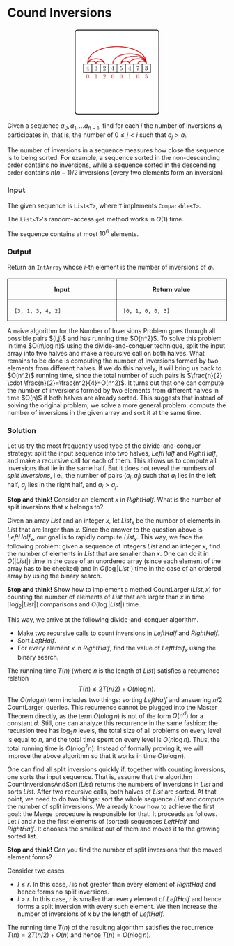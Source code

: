 <style>
.samples th, .samples td {
    border: 1px solid black;
    border-collapse: collapse;
    padding: 15px;
    width: 300px;
    /*max-width: 100%;*/
    /*text-align: center;*/
    /*alignment: center;*/
}

.sample th, .sample td {
    border: 1px solid black;
    padding: 15px;
    width: 300px;
    /*max-width: 100%;*/
    /*text-align: center;*/
    /*alignment: center;*/
}

.sample td {
    border-top: none;
    border-bottom: none;
}

.sample table {
    border-collapse: collapse;
    border: 1px solid black;
}

.logo {
    display: flex;
    justify-content: center;
}

.logo img {
    width: 200px;
    align: center;
}

.code span {
    line-height: 22px;
}
</style>

# Cound Inversions

<div class="logo">
    <img src="../../images/inversions_logo.png">
</div>

Given a sequence $a_0, a_1, \dotsc a_{n - 1}$, 
find for each $i$ the number of inversions $a_i$
participates in, that is, the number of $0 \le j < i$
such that $a_j > a_i$.

The number of inversions in a sequence measures how close the 
sequence is to being sorted. For example, a sequence sorted in 
the non-descending order contains no inversions, while a 
sequence sorted in the descending order contains $n(n-1)/2$ inversions 
(every two elements form an inversion).

### Input

The given sequence is `List<T>`, where `T` implements `Comparable<T>`.

The `List<T>`'s random-access `get` method works in $O(1)$ time.

The sequence contains at most $10^6$ elements.

### Output

Return an `IntArray` whose $i$-th element is the number of inversions of $a_i$.

<div class="samples">

| Input             | Return value      |
|-------------------|-------------------|
| `[3, 1, 3, 4, 2]` | `[0, 1, 0, 0, 3]` |

</div>

<div class="hint">
A naive algorithm for the Number of Inversions Problem 
goes through all possible pairs $(i,j)$ and has running time $O(n^2)$. 
To solve this problem in time $O(n\log n)$ using the divide-and-conquer technique, split the input array
into two halves and make a recursive call on both halves. What remains to be done is computing the 
number of inversions formed by two elements from different halves. If we do this naively, 
it will bring us back to $O(n^2)$ running time, since the total number of such pairs is $\frac{n}{2} \cdot \frac{n}{2}=\frac{n^2}{4}=O(n^2)$. It turns out that one can compute the number of inversions formed by two elements from different halves in time $O(n)$ if both halves are already sorted. This suggests that instead of solving the original problem, we solve a more general problem: compute the number of inversions in the given array and sort it at the same time.
</div>

<div class="hint">

### Solution

Let us try the most frequently used type of the divide-and-conquer strategy:
split the input sequence into two halves, $\mathit{LeftHalf}$
and $\mathit{RightHalf}$, and make
a recursive call for each of them. This allows us to compute all
inversions that lie in the same half.
But it does not reveal
the
numbers of *split inversions*, i.e., the number of pairs $(a_i, a_j)$
such that $a_i$ lies in the left half, $a_j$ lies
in the right half, and $a_i>a_j$.

**Stop and think!** Consider an element $x$ in $\mathit{RightHalf}$.
What is the number of split inversions that $x$ belongs to?

Given an array $\mathit{List}$ and an integer $x$, let $\mathit{List}_x$
be the number of elements in $\mathit{List}$ that are larger than $x$.
Since the answer to the question above is $\mathit{LeftHalf}_x$, our goal is to
rapidly compute $\mathit{List}_x$.
This way, we face the following problem: given a sequence of integers
$\mathit{List}$ and an integer $x$, find the number of elements in $\mathit{List}$
that are smaller than $x$.
One can do it in $O(|\mathit{List}|)$ time in the case of an unordered array
(since each element of the array has to be checked) and
in $O(\log |\mathit{List}|)$ time in the case of an ordered array
by using the binary search.

**Stop and think!**
Show how to implement a method $\operatorname{CountLarger}(\mathit{List}, x)$
for counting the number of elements of $List$ that are larger than $x$
in time $\left\lceil \log_2|\mathit{List}| \right\rceil$ comparisons and $O(\log|\mathit{List}|)$ time.

This way, we arrive at the following divide-and-conquer algorithm.
* Make two recursive calls to count inversions in $\mathit{LeftHalf}$ and $\mathit{RightHalf}$.
* Sort $\mathit{LeftHalf}$.
* For every element $x$ in $\mathit{RightHalf}$, find the value of $\mathit{LeftHalf}_x$
  using the binary search.

The running time $T(n)$ (where $n$ is the length of $\mathit{List}$)
satisfies a recurrence relation
$$T(n) \le 2T(n/2)+O(n\log n).$$
The $O(n\log n)$ term includes two things: sorting $\mathit{LeftHalf}$
and answering $n/2$ $\operatorname{CountLarger}$ queries. This recurrence
cannot be plugged into the Master Theorem directly, as the term $O(n\log n)$
is not of the form $O(n^d)$ for a constant $d$. Still, one can analyze
this recurrence in the same fashion: the recursion tree has $\log_2 n$ levels,
the total size of all problems on every level is equal to $n$,
and the total time spent on every level is $O(n\log n)$.
Thus, the total running time is $O(n\log^2n)$.
Instead of formally proving it,
we will improve the above algorithm so that
it works in time $O(n\log n)$.

One can find all split inversions quickly if, together with counting
inversions, one sorts the input sequence. That is, assume that
the algorithm $\operatorname{CountInversionsAndSort}(\mathit{List})$
returns the numbers of inversions in $\mathit{List}$ and sorts $\mathit{List}$.
After two recursive calls, both halves of $\mathit{List}$
are sorted. At that point, we need to do two things:
sort the whole sequence $\mathit{List}$ and compute the number of split inversions.
We already know how to achieve the first goal: the $\operatorname{Merge}$ procedure
is responsible for that.
It proceeds as follows.
Let $l$ and $r$ be the first elements of (sorted) sequences $\mathit{LeftHalf}$ and
$\mathit{RightHalf}$. It chooses the smallest
out of them and moves it to the growing sorted list.

**Stop and think!** Can you find the number of split
inversions that the moved element forms?

Consider two cases.

 * $l \le r$. In this case, $l$ is not greater than every element of
$\mathit{RightHalf}$ and hence forms no split inversions.
 * $l > r$. In this case, $r$ is smaller than every element
of $\mathit{LeftHalf}$ and hence forms a split inversion
with every such element. We then increase the number of inversions of $x$
by the length of $\mathit{LeftHalf}$.

The running time $T(n)$ of the resulting algorithm satisfies
the recurrence $T(n)=2T(n/2)+O(n)$ and hence $T(n)=O(n\log n)$.
</div>